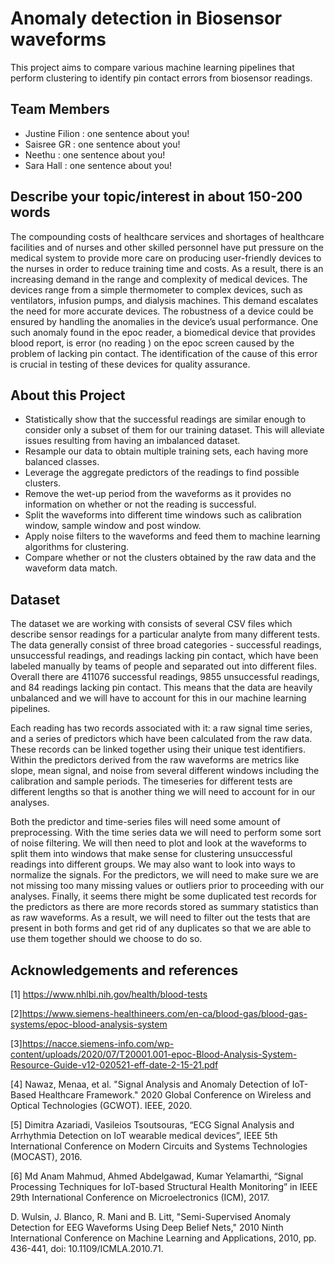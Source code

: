 # Anomaly detection in Biosensor waveforms 

This project aims to compare various machine learning pipelines that perform clustering to identify pin contact errors from biosensor readings. 

## Team Members

- Justine Filion : one sentence about you!
- Saisree GR : one sentence about you!
- Neethu : one sentence about you!
- Sara Hall : one sentence about you!

## Describe your topic/interest in about 150-200 words

The compounding costs of healthcare services and shortages of healthcare facilities and of nurses and other skilled personnel have put pressure on the medical system to provide more care on producing user-friendly devices to the nurses in order to reduce training time and costs. As a result, there is an increasing demand in the range and complexity of medical devices. The devices range from a simple thermometer to complex devices, such as ventilators, infusion pumps, and dialysis machines. This demand escalates the need for more accurate devices. The robustness of a device could be ensured by handling the anomalies in the device’s usual performance. One such anomaly found in the epoc reader, a biomedical device that provides blood report, is error (no  reading ) on the epoc screen caused by the problem of lacking pin contact. The identification of the cause of this error is crucial in testing of these devices for quality assurance.

## About this Project

- Statistically show that the successful readings are similar enough to consider only a subset of them for our training dataset. This will alleviate issues resulting from having an imbalanced dataset. 
- Resample our data to obtain multiple training sets, each having more balanced classes.
- Leverage the aggregate predictors of the readings to find possible clusters.
- Remove the wet-up period from the waveforms as it provides no information on whether or not the reading is successful. 
- Split the waveforms into different time windows such as calibration window, sample window and post window. 
- Apply noise filters to the waveforms and feed them to machine learning algorithms for clustering.
- Compare whether or not the clusters obtained by the raw data and the waveform data match.


## Dataset

The dataset we are working with consists of several CSV files which describe sensor readings for a particular analyte from many different tests. The data generally consist of three broad categories - successful readings, unsuccessful readings, and readings lacking pin contact, which have been labeled manually by teams of people and separated out into different files. Overall there are 411076 successful readings,  9855 unsuccessful readings, and 84 readings lacking pin contact. This means that the data are heavily unbalanced and we will have to account for this in our machine learning pipelines. 

Each reading has two records associated with it: a raw signal time series, and a series of predictors which have been calculated from the raw data. These records can be linked together using their unique test identifiers. Within the predictors derived from the raw waveforms are metrics like slope, mean signal, and noise from several different windows including the calibration and sample periods. The timeseries for different tests are different lengths so that is another thing we will need to account for in our analyses. 

Both the predictor and time-series files will need some amount of preprocessing. With the time series data we will need to perform some sort of noise filtering. We will then need to plot and look at the waveforms to split them into windows that make sense for clustering unsuccessful readings into different groups. We may also want to look into ways to normalize the signals. For the predictors, we will need to make sure we are not missing too many missing values or outliers prior to proceeding with our analyses. Finally, it seems there might be some duplicated test records for the predictors as there are more records stored as summary statistics than as raw waveforms. As a result, we will need to filter out the tests that are present in both forms and get rid of any duplicates so that we are able to use them together should we choose to do so. 


## Acknowledgements and references 

[1] https://www.nhlbi.nih.gov/health/blood-tests

[2]https://www.siemens-healthineers.com/en-ca/blood-gas/blood-gas-systems/epoc-blood-analysis-system

[3]https://nacce.siemens-info.com/wp-content/uploads/2020/07/T20001.001-epoc-Blood-Analysis-System-Resource-Guide-v12-020521-eff-date-2-15-21.pdf

[4] Nawaz, Menaa, et al. "Signal Analysis and Anomaly Detection of IoT-Based Healthcare Framework." 2020 Global Conference on Wireless and Optical Technologies (GCWOT). IEEE, 2020.

[5] Dimitra Azariadi, Vasileios Tsoutsouras, “ECG Signal Analysis and Arrhythmia Detection on IoT wearable medical devices”, IEEE 5th International Conference on Modern Circuits and Systems Technologies (MOCAST), 2016.

[6] Md Anam Mahmud, Ahmed Abdelgawad, Kumar Yelamarthi, “Signal Processing Techniques for IoT-based Structural Health Monitoring” in IEEE 29th International Conference on Microelectronics (ICM), 2017.

D. Wulsin, J. Blanco, R. Mani and B. Litt, "Semi-Supervised Anomaly Detection for EEG Waveforms Using Deep Belief Nets," 2010 Ninth International Conference on Machine Learning and Applications, 2010, pp. 436-441, doi: 10.1109/ICMLA.2010.71.


